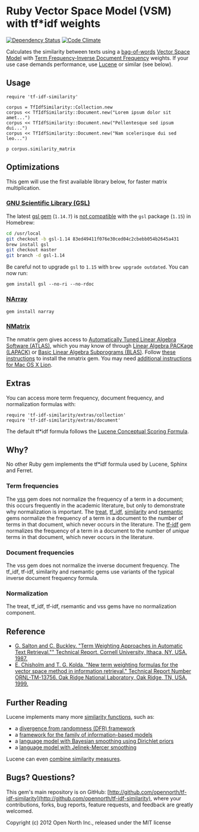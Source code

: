 # Ruby Vector Space Model (VSM) with tf*idf weights

[![Dependency Status](https://gemnasium.com/opennorth/tf-idf-similarity.png)](https://gemnasium.com/opennorth/tf-idf-similarity)
[![Code Climate](https://codeclimate.com/badge.png)](https://codeclimate.com/github/opennorth/tf-idf-similarity)

Calculates the similarity between texts using a [bag-of-words](http://en.wikipedia.org/wiki/Bag_of_words_model) [Vector Space Model](http://en.wikipedia.org/wiki/Vector_space_model) with [Term Frequency-Inverse Document Frequency](http://en.wikipedia.org/wiki/Tf*idf) weights. If your use case demands performance, use [Lucene](http://lucene.apache.org/core/) or similar (see below).

## Usage

    require 'tf-idf-similarity'

    corpus = TfIdfSimilarity::Collection.new
    corpus << TfIdfSimilarity::Document.new("Lorem ipsum dolor sit amet...")
    corpus << TfIdfSimilarity::Document.new("Pellentesque sed ipsum dui...")
    corpus << TfIdfSimilarity::Document.new("Nam scelerisque dui sed leo...")

    p corpus.similarity_matrix

## Optimizations

This gem will use the first available library below, for faster matrix multiplication.

### [GNU Scientific Library (GSL)](http://www.gnu.org/software/gsl/)

The latest [gsl gem](http://rb-gsl.rubyforge.org/) (`1.14.7`) is [not compatible](http://bretthard.in/2012/03/getting-related_posts-lsi-and-gsl-to-work-in-jekyll/) with the `gsl` package (`1.15`) in Homebrew:

```sh
cd /usr/local
git checkout -b gsl-1.14 83ed49411f076e30ced04c2cbebb054b2645a431
brew install gsl
git checkout master
git branch -d gsl-1.14
```

Be careful not to upgrade `gsl` to `1.15` with `brew upgrade outdated`. You can now run:

    gem install gsl --no-ri --no-rdoc

### [NArray](http://narray.rubyforge.org/)

    gem install narray

### [NMatrix](https://github.com/SciRuby/nmatrix)

The nmatrix gem gives access to [Automatically Tuned Linear Algebra Software (ATLAS)](http://math-atlas.sourceforge.net/), which you may know of through [Linear Algebra PACKage (LAPACK)](http://www.netlib.org/lapack/) or [Basic Linear Algebra Subprograms (BLAS)](http://www.netlib.org/blas/). Follow [these instructions](https://github.com/SciRuby/nmatrix#synopsis) to install the nmatrix gem. You may need [additional instructions for Mac OS X Lion](https://github.com/SciRuby/nmatrix/wiki/Installation).

## Extras

You can access more term frequency, document frequency, and normalization formulas with:

    require 'tf-idf-similarity/extras/collection'
    require 'tf-idf-similarity/extras/document'

The default tf*idf formula follows the [Lucene Conceptual Scoring Formula](http://lucene.apache.org/core/4_0_0-BETA/core/org/apache/lucene/search/similarities/TFIDFSimilarity.html).

## Why?

No other Ruby gem implements the tf*idf formula used by Lucene, Sphinx and Ferret.

### Term frequencies

The [vss](https://github.com/mkdynamic/vss) gem does not normalize the frequency of a term in a document; this occurs frequently in the academic literature, but only to demonstrate why normalization is important. The [treat](https://github.com/louismullie/treat), [tf_idf](https://github.com/reddavis/TF-IDF), [similarity](https://github.com/bbcrd/Similarity) and [rsemantic](https://github.com/josephwilk/rsemantic) gems normalize the frequency of a term in a document to the number of terms in that document, which never occurs in the literature. The [tf-idf](https://github.com/mchung/tf-idf) gem normalizes the frequency of a term in a document to the number of *unique* terms in that document, which never occurs in the literature.

### Document frequencies

The vss gem does not normalize the inverse document frequency. The tf_idf, tf-idf, similarity and rsemantic gems use variants of the typical inverse document frequency formula.

### Normalization

The treat, tf_idf, tf-idf, rsemantic and vss gems have no normalization component.

## Reference

* [G. Salton and C. Buckley. "Term Weighting Approaches in Automatic Text Retrieval."" Technical Report. Cornell University, Ithaca, NY, USA. 1987.](http://www.cs.odu.edu/~jbollen/IR04/readings/article1-29-03.pdf)
* [E. Chisholm and T. G. Kolda. "New term weighting formulas for the vector space method in information retrieval." Technical Report Number ORNL-TM-13756. Oak Ridge National Laboratory, Oak Ridge, TN, USA. 1999.](http://www.sandia.gov/~tgkolda/pubs/bibtgkfiles/ornl-tm-13756.pdf)

## Further Reading

Lucene implements many more [similarity functions](http://lucene.apache.org/core/4_0_0-BETA/core/org/apache/lucene/search/similarities/Similarity.html), such as:

* a [divergence from randomness (DFR) framework](http://lucene.apache.org/core/4_0_0-BETA/core/org/apache/lucene/search/similarities/DFRSimilarity.html)
* a [framework for the family of information-based models](http://lucene.apache.org/core/4_0_0-BETA/core/org/apache/lucene/search/similarities/IBSimilarity.html)
* a [language model with Bayesian smoothing using Dirichlet priors](http://lucene.apache.org/core/4_0_0-BETA/core/org/apache/lucene/search/similarities/LMDirichletSimilarity.html)
* a [language model with Jelinek-Mercer smoothing](http://lucene.apache.org/core/4_0_0-BETA/core/org/apache/lucene/search/similarities/LMJelinekMercerSimilarity.html)

Lucene can even [combine similarity measures](http://lucene.apache.org/core/4_0_0-BETA/core/org/apache/lucene/search/similarities/MultiSimilarity.html).

## Bugs? Questions?

This gem's main repository is on GitHub: [http://github.com/opennorth/tf-idf-similarity](http://github.com/opennorth/tf-idf-similarity), where your contributions, forks, bug reports, feature requests, and feedback are greatly welcomed.

Copyright (c) 2012 Open North Inc., released under the MIT license
